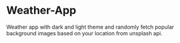 # Weather-App
Weather app with dark and light theme and randomly fetch popular background images based on your location from unsplash api.
